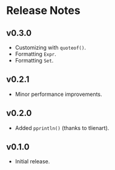 # Release Notes


## v0.3.0

- Customizing with `quoteof()`.
- Formatting `Expr`.
- Formatting `Set`.


## v0.2.1

- Minor performance improvements.


## v0.2.0

- Added `pprintln()` (thanks to tlienart).


## v0.1.0

- Initial release.
